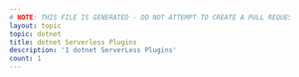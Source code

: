 ```yaml
---
# NOTE: THIS FILE IS GENERATED - DO NOT ATTEMPT TO CREATE A PULL REQUEST TO UPDATE THE DATA. 
layout: topic
topic: dotnet
title: dotnet Serverless Plugins
description: '1 dotnet ServerLess Plugins'
count: 1
---
```

